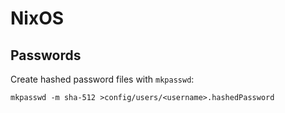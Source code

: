 # NixOS

## Passwords

Create hashed password files with `mkpasswd`:

```
mkpasswd -m sha-512 >config/users/<username>.hashedPassword
```
